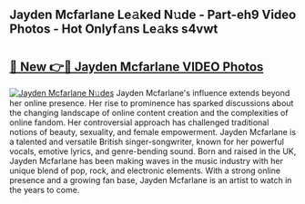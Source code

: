 ## Jayden Mcfarlane Le𝚊ked N𝚞de - Part-eh9 Video Photos - Hot Onlyf𝚊ns Le𝚊ks s4vwt

# <h2><a href="http://ab53527.deff.icu/?id=Jayden+Mcfarlane">🔗 New 👉🔴 Jayden Mcfarlane VIDEO Photos</a></h2>

[![Jayden Mcfarlane N𝚞des](https://i.imgur.com/rIISA9y.gif)](http://ab53527.deff.icu/?id=Jayden+Mcfarlane)
Jayden Mcfarlane's influence extends beyond her online presence. Her rise to prominence has sparked discussions about the changing landscape of online content creation and the complexities of online fandom. Her controversial approach has challenged traditional notions of beauty, sexuality, and female empowerment. Jayden Mcfarlane is a talented and versatile British singer-songwriter, known for her powerful vocals, emotive lyrics, and genre-bending sound. Born and raised in the UK, Jayden Mcfarlane has been making waves in the music industry with her unique blend of pop, rock, and electronic elements. With a strong online presence and a growing fan base, Jayden Mcfarlane is an artist to watch in the years to come.
